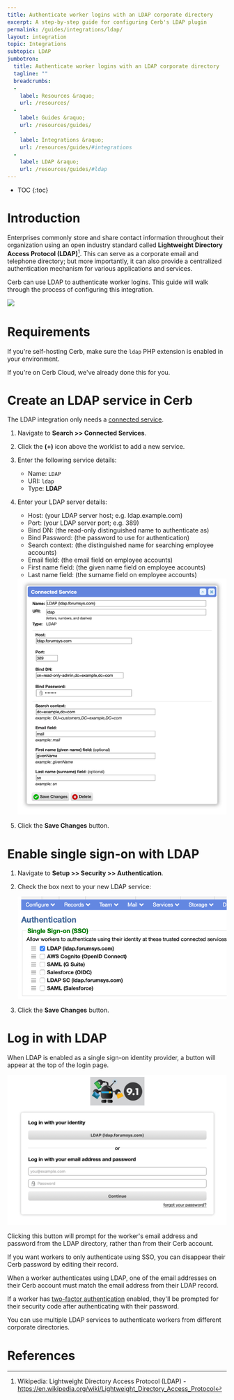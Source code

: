 ```yaml
---
title: Authenticate worker logins with an LDAP corporate directory
excerpt: A step-by-step guide for configuring Cerb's LDAP plugin
permalink: /guides/integrations/ldap/
layout: integration
topic: Integrations
subtopic: LDAP
jumbotron:
  title: Authenticate worker logins with an LDAP corporate directory
  tagline: ""
  breadcrumbs:
  -
    label: Resources &raquo;
    url: /resources/
  -
    label: Guides &raquo;
    url: /resources/guides/
  -
    label: Integrations &raquo;
    url: /resources/guides/#integrations
  -
    label: LDAP &raquo;
    url: /resources/guides/#ldap
---
```


* TOC
{:toc}

# Introduction

Enterprises commonly store and share contact information throughout their organization using an open industry standard called **Lightweight Directory Access Protocol (LDAP)**[^ldap]. This can serve as a corporate email and telephone directory; but more importantly, it can also provide a centralized authentication mechanism for various applications and services.

Cerb can use LDAP to authenticate worker logins. This guide will walk through the process of configuring this integration.

<div class="cerb-screenshot">
<img src="/assets/images/guides/ldap/plugin/cerb-and-ldap.png" class="screenshot">
</div>

# Requirements

If you're self-hosting Cerb, make sure the `ldap` PHP extension is enabled in your environment.

If you're on Cerb Cloud, we've already done this for you.

# Create an LDAP service in Cerb

The LDAP integration only needs a [connected service](/docs/connected-services/).

1. Navigate to **Search >> Connected Services**.

1. Click the **(+)** icon above the worklist to add a new service.

1. Enter the following service details:
	* Name: `LDAP`
	* URI: `ldap`
	* Type: **LDAP**

1. Enter your LDAP server details:
	* Host: (your LDAP server host; e.g. ldap.example.com)
	* Port: (your LDAP server port; e.g. 389)
	* Bind DN: (the read-only distinguished name to authenticate as)
	* Bind Password: (the password to use for authentication)
	* Search context: (the distinguished name for searching employee accounts)
	* Email field: (the email field on employee accounts)
	* First name field: (the given name field on employee accounts)
	* Last name field: (the surname field on employee accounts)

	<div class="cerb-screenshot">
	<img src="/assets/images/guides/ldap/plugin/connected-service.png" class="screenshot">
	</div>

1. Click the **Save Changes** button.

# Enable single sign-on with LDAP

1. Navigate to **Setup >> Security >> Authentication**.

1. Check the box next to your new LDAP service:

	<div class="cerb-screenshot">
	<img src="/assets/images/guides/ldap/plugin/setup-auth.png" class="screenshot">
	</div>

1. Click the **Save Changes** button.

# Log in with LDAP

When LDAP is enabled as a single sign-on identity provider, a button will appear at the top of the login page.

<div class="cerb-screenshot">
<img src="/assets/images/guides/ldap/plugin/login-ldap-sso.png" class="screenshot">
</div>

Clicking this button will prompt for the worker's email address and password from the LDAP directory, rather than from their Cerb account.

If you want workers to only authenticate using SSO, you can disappear their Cerb password by editing their record.

When a worker authenticates using LDAP, one of the email addresses on their Cerb account must match the email address from their LDAP record.

If a worker has [two-factor authentication](/guides/security/two-factor-auth/) enabled, they'll be prompted for their security code after authenticating with their password.

You can use multiple LDAP services to authenticate workers from different corporate directories.

# References

[^ldap]: Wikipedia: Lightweight Directory Access Protocol (LDAP) - <https://en.wikipedia.org/wiki/Lightweight_Directory_Access_Protocol>
